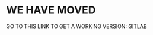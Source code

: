 # WE HAVE MOVED

GO TO THIS LINK TO GET A WORKING VERSION: [GITLAB](https://gitlab.com/2009scape/singleplayer/windows)
